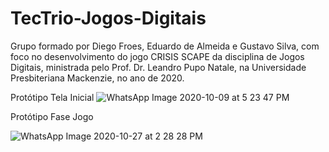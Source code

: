 # TecTrio-Jogos-Digitais

Grupo formado por Diego Froes, Eduardo de Almeida e Gustavo Silva, com foco no desenvolvimento do jogo CRISIS SCAPE da disciplina de Jogos Digitais, ministrada pelo Prof. Dr. Leandro Pupo Natale, na Universidade Presbiteriana Mackenzie, no ano de 2020. 

Protótipo Tela Inicial
![WhatsApp Image 2020-10-09 at 5 23 47 PM](https://user-images.githubusercontent.com/48699967/97360904-92ee4700-187d-11eb-80e5-1e009fb2ad6f.jpeg)



Protótipo Fase Jogo

![WhatsApp Image 2020-10-27 at 2 28 28 PM](https://user-images.githubusercontent.com/48699967/97360517-152a3b80-187d-11eb-8019-53c94e34387d.jpeg)
